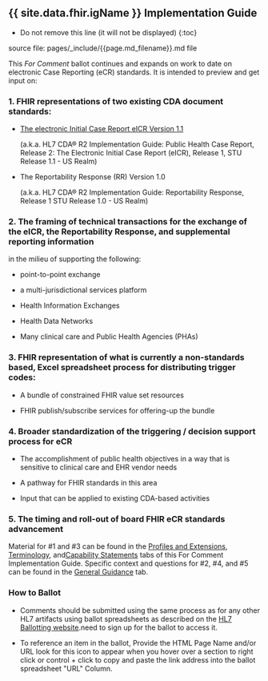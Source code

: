 ## {{ site.data.fhir.igName }} Implementation Guide

<!-- { :.no_toc } -->

<!-- TOC  the css styling for this is \pages\assets\css\project.css under 'markdown-toc'-->

* Do not remove this line (it will not be displayed)
{:toc}


<!-- end TOC -->


source file: pages/\_include/{{page.md_filename}}.md  file


This *For Comment* ballot continues and expands on work to date on
electronic Case Reporting (eCR) standards. It is intended to preview and
get input on:

### 1.  FHIR representations of two existing CDA document standards:

-   [The electronic Initial Case Report eICR Version
    1.1](http://www.hl7.org/implement/standards/product_brief.cfm?product_id=436)

    (a.k.a. HL7 CDA® R2 Implementation Guide: Public Health Case
    Report, Release 2: The Electronic Initial Case Report (eICR),
    Release 1, STU Release 1.1 - US Realm)

-   The Reportability Response (RR) Version 1.0

    (a.k.a. HL7 CDA® R2 Implementation Guide: Reportability
    Response, Release 1 STU Release 1.0 - US Realm)

### 2.  The framing of technical transactions for the exchange of the eICR, the Reportability Response, and supplemental reporting information
in the milieu of supporting the following:

-   point-to-point exchange

-   a multi-jurisdictional services platform

-   Health Information Exchanges

-   Health Data Networks

-   Many clinical care and Public Health Agencies (PHAs)

### 3.  FHIR representation of what is currently a non-standards based, Excel spreadsheet process for distributing trigger codes:

-   A bundle of constrained FHIR value set resources

-   FHIR publish/subscribe services for offering-up the bundle

### 4.  Broader standardization of the triggering / decision support process for eCR

-   The accomplishment of public health objectives in a way that is
    sensitive to clinical care and EHR vendor needs

-   A pathway for FHIR standards in this area

-   Input that can be applied to existing CDA-based activities

### 5.  The timing and roll-out of board FHIR eCR standards advancement

Material for \#1 and \#3 can be found in the
[Profiles and Extensions](profiles.html), [Terminology](terminology.html), and[Capability Statements](capstatements.html) tabs of this For Comment
Implementation Guide.  Specific context and questions for \#2, \#4, and \#5
can be found in the [General Guidance](guidance.html) tab.

### How to Ballot

- Comments should be submitted using the same process as for any other HL7 artifacts using ballot spreadsheets as described on the [HL7 Ballotting website](http://www.hl7.org/participate/onlineballoting.cfm?ref=nav).need to sign up for the ballot to access it.

- To reference an item in the ballot, Provide the HTML Page Name and/or URL look for this
<span class="glyphicon glyphicon-link"></span> icon to appear when you hover over a section to right click or control + click to copy and paste the link address into the ballot spreadsheet "URL" Column.
